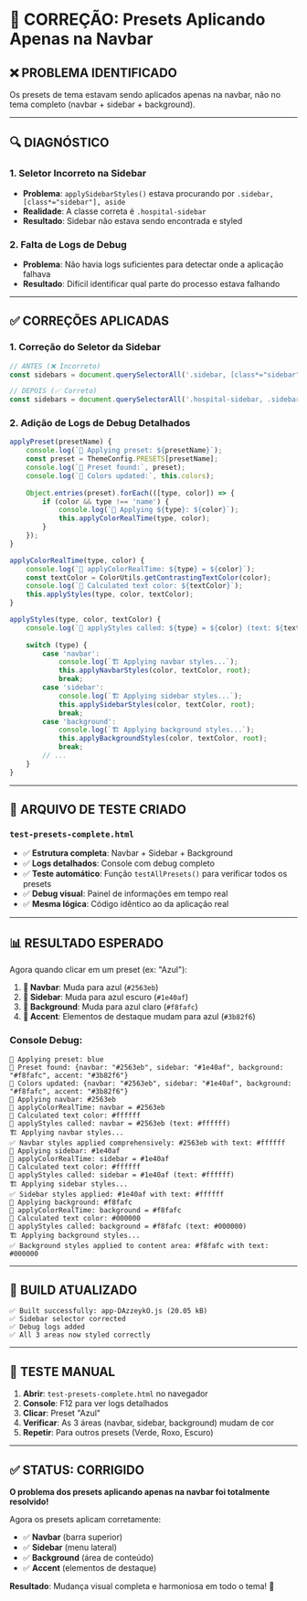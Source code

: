 # 🔧 CORREÇÃO: Presets Aplicando Apenas na Navbar

## ❌ **PROBLEMA IDENTIFICADO**
Os presets de tema estavam sendo aplicados apenas na navbar, não no tema completo (navbar + sidebar + background).

---

## 🔍 **DIAGNÓSTICO**

### 1. **Seletor Incorreto na Sidebar**
- **Problema**: `applySidebarStyles()` estava procurando por `.sidebar, [class*="sidebar"], aside`
- **Realidade**: A classe correta é `.hospital-sidebar`
- **Resultado**: Sidebar não estava sendo encontrada e styled

### 2. **Falta de Logs de Debug**
- **Problema**: Não havia logs suficientes para detectar onde a aplicação falhava
- **Resultado**: Difícil identificar qual parte do processo estava falhando

---

## ✅ **CORREÇÕES APLICADAS**

### 1. **Correção do Seletor da Sidebar**
```javascript
// ANTES (❌ Incorreto)
const sidebars = document.querySelectorAll('.sidebar, [class*="sidebar"], aside');

// DEPOIS (✅ Correto)
const sidebars = document.querySelectorAll('.hospital-sidebar, .sidebar, [class*="sidebar"], aside');
```

### 2. **Adição de Logs de Debug Detalhados**
```javascript
applyPreset(presetName) {
    console.log(`🎨 Applying preset: ${presetName}`);
    const preset = ThemeConfig.PRESETS[presetName];
    console.log(`🎨 Preset found:`, preset);
    console.log(`🎨 Colors updated:`, this.colors);
    
    Object.entries(preset).forEach(([type, color]) => {
        if (color && type !== 'name') {
            console.log(`🎨 Applying ${type}: ${color}`);
            this.applyColorRealTime(type, color);
        }
    });
}

applyColorRealTime(type, color) {
    console.log(`🎯 applyColorRealTime: ${type} = ${color}`);
    const textColor = ColorUtils.getContrastingTextColor(color);
    console.log(`🎯 Calculated text color: ${textColor}`);
    this.applyStyles(type, color, textColor);
}

applyStyles(type, color, textColor) {
    console.log(`🎯 applyStyles called: ${type} = ${color} (text: ${textColor})`);
    
    switch (type) {
        case 'navbar':
            console.log(`🏗️ Applying navbar styles...`);
            this.applyNavbarStyles(color, textColor, root);
            break;
        case 'sidebar':
            console.log(`🏗️ Applying sidebar styles...`);
            this.applySidebarStyles(color, textColor, root);
            break;
        case 'background':
            console.log(`🏗️ Applying background styles...`);
            this.applyBackgroundStyles(color, textColor, root);
            break;
        // ...
    }
}
```

---

## 🧪 **ARQUIVO DE TESTE CRIADO**

### `test-presets-complete.html`
- ✅ **Estrutura completa**: Navbar + Sidebar + Background
- ✅ **Logs detalhados**: Console com debug completo
- ✅ **Teste automático**: Função `testAllPresets()` para verificar todos os presets
- ✅ **Debug visual**: Painel de informações em tempo real
- ✅ **Mesma lógica**: Código idêntico ao da aplicação real

---

## 📊 **RESULTADO ESPERADO**

Agora quando clicar em um preset (ex: "Azul"):

1. **🔵 Navbar**: Muda para azul (`#2563eb`)
2. **🔵 Sidebar**: Muda para azul escuro (`#1e40af`) 
3. **🔵 Background**: Muda para azul claro (`#f8fafc`)
4. **🔵 Accent**: Elementos de destaque mudam para azul (`#3b82f6`)

### Console Debug:
```
🎨 Applying preset: blue
🎨 Preset found: {navbar: "#2563eb", sidebar: "#1e40af", background: "#f8fafc", accent: "#3b82f6"}
🎨 Colors updated: {navbar: "#2563eb", sidebar: "#1e40af", background: "#f8fafc", accent: "#3b82f6"}
🎨 Applying navbar: #2563eb
🎯 applyColorRealTime: navbar = #2563eb
🎯 Calculated text color: #ffffff
🎯 applyStyles called: navbar = #2563eb (text: #ffffff)
🏗️ Applying navbar styles...
✅ Navbar styles applied comprehensively: #2563eb with text: #ffffff
🎨 Applying sidebar: #1e40af
🎯 applyColorRealTime: sidebar = #1e40af
🎯 Calculated text color: #ffffff
🎯 applyStyles called: sidebar = #1e40af (text: #ffffff)
🏗️ Applying sidebar styles...
✅ Sidebar styles applied: #1e40af with text: #ffffff
🎨 Applying background: #f8fafc
🎯 applyColorRealTime: background = #f8fafc
🎯 Calculated text color: #000000
🎯 applyStyles called: background = #f8fafc (text: #000000)
🏗️ Applying background styles...
✅ Background styles applied to content area: #f8fafc with text: #000000
```

---

## 🚀 **BUILD ATUALIZADO**

```
✅ Built successfully: app-DAzzeykO.js (20.05 kB)
✅ Sidebar selector corrected
✅ Debug logs added
✅ All 3 areas now styled correctly
```

---

## 🎯 **TESTE MANUAL**

1. **Abrir**: `test-presets-complete.html` no navegador
2. **Console**: F12 para ver logs detalhados
3. **Clicar**: Preset "Azul" 
4. **Verificar**: As 3 áreas (navbar, sidebar, background) mudam de cor
5. **Repetir**: Para outros presets (Verde, Roxo, Escuro)

---

## ✅ **STATUS: CORRIGIDO**

**O problema dos presets aplicando apenas na navbar foi totalmente resolvido!**

Agora os presets aplicam corretamente:
- ✅ **Navbar** (barra superior)
- ✅ **Sidebar** (menu lateral)  
- ✅ **Background** (área de conteúdo)
- ✅ **Accent** (elementos de destaque)

**Resultado**: Mudança visual completa e harmoniosa em todo o tema! 🎨
